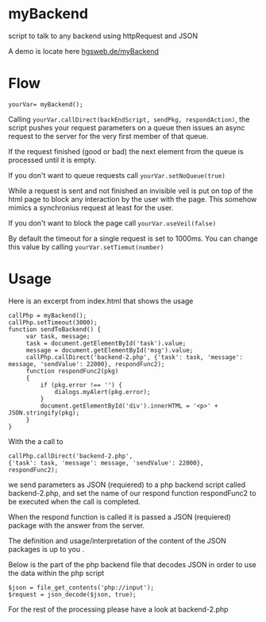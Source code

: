 myBackend
=========

script to talk to any backend using httpRequest and JSON

A demo is locate here <a href='http://hgsweb.de/myBackend'>hgsweb.de/myBackend</a>

Flow
====

```yourVar= myBackend();```

Calling ```yourVar.callDirect(backEndScript, sendPkg, respondAction)```, the script
pushes your request parameters on a queue then issues an async request to 
the server for the very first member of that queue.

If the request finished (good or bad) the next element from the queue
is processed  until it is empty.

If you don't want to queue requests call  ```yourVar.setNoQueue(true)```

While a request is sent and not finished an invisible veil is put
on top of the html page to block any interaction by the user with the 
page. This somehow mimics a synchronius request at least for the user. 

If you don't want to block the page call ```yourVar.useVeil(false)```

By default the timeout for a single request is set to 1000ms.
You can change this value by calling  ```yourVar.setTiemut(number)```


Usage
=====

Here is an excerpt from index.html that shows the usage
```
callPhp = myBackend();
callPhp.setTimeout(3000);        
function sendToBackend() {
     var task, message;
     task = document.getElementById('task').value;
     message = document.getElementById('msg').value;
     callPhp.callDirect('backend-2.php', {'task': task, 'message': message, 'sendValue': 22000}, respondFunc2);
     function respondFunc2(pkg)
     {
         if (pkg.error !== '') {
             dialogs.myAlert(pkg.error);
         }
         document.getElementById('div').innerHTML = '<p>' + JSON.stringify(pkg);
     }
}
  ```

With the a call to 

```  
callPhp.callDirect('backend-2.php', 
{'task': task, 'message': message, 'sendValue': 22000}, 
respondFunc2);
``` 

we send  parameters as JSON (requiered) to a php backend script called backend-2.php, and 
set the name of our respond function respondFunc2 to be executed when the call is completed.

When the respond function is called it is passed a JSON (requiered) package with the answer from the server.

The definition and usage/interpretation of the content of the JSON packages is up to you .

Below is the part of the php backend file that decodes JSON in order to use the data within the php script
```
$json = file_get_contents('php://input');
$request = json_decode($json, true);
```

For the rest of the processing please have a look at backend-2.php
